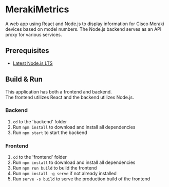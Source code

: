 # MerakiMetrics
A web app using React and Node.js to display information for Cisco Meraki devices based on model numbers. The Node.js backend serves as an API proxy for various services.

## Prerequisites
* [Latest Node.js LTS](https://nodejs.org/en/download "Node.js Download Page")

## Build & Run
This application has both a frontend and backend.<br>The frontend utilizes React and the backend utilizes Node.js.

### Backend
1. ```cd``` to the 'backend' folder
2. Run ```npm install``` to download and install all dependencies
3. Run ```npm start``` to start the backend

### Frontend
1. ```cd``` to the 'frontend' folder
2. Run ```npm install``` to download and install all dependencies
3. Run ```npm run build``` to build the frontend
4. Run ```npm install -g serve``` if not already installed
5. Run ```serve -s build``` to serve the production build of the frontend



